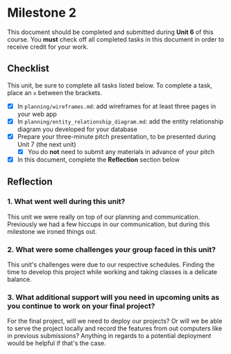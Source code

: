 # Milestone 2

This document should be completed and submitted during **Unit 6** of this course. You **must** check off all completed tasks in this document in order to receive credit for your work.

## Checklist

This unit, be sure to complete all tasks listed below. To complete a task, place an `x` between the brackets.

- [x] In `planning/wireframes.md`: add wireframes for at least three pages in your web app
- [x] In `planning/entity_relationship_diagram.md`: add the entity relationship diagram you developed for your database
- [x] Prepare your three-minute pitch presentation, to be presented during Unit 7 (the next unit)
  - [x] You do **not** need to submit any materials in advance of your pitch
- [x] In this document, complete the **Reflection** section below

## Reflection

### 1. What went well during this unit?

This unit we were really on top of our planning and communication. Previously we had a few hiccups in our communication, but during this milestone we ironed things out.

### 2. What were some challenges your group faced in this unit?

This unit's challenges were due to our respective schedules. Finding the time to develop this project while working and taking classes is a delicate balance.

### 3. What additional support will you need in upcoming units as you continue to work on your final project?

For the final project, will we need to deploy our projects? Or will we be able to serve the project locally and record the features from out computers like in previous submissions? Anything in regards to a potential deployment would be helpful if that's the case.
